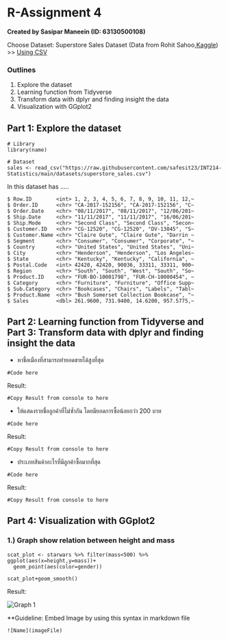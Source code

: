 # R-Assignment 4

**Created by Sasipar Maneein (ID: 63130500108)**

Choose Dataset:
Superstore Sales Dataset (Data from Rohit Sahoo,[Kaggle](https://www.kaggle.com/rohitsahoo/sales-forecasting)) >> [Using CSV](https://raw.githubusercontent.com/safesit23/INT214-Statistics/main/datasets/superstore_sales.csv)


### Outlines
1. Explore the dataset
2. Learning function from Tidyverse
3. Transform data with dplyr and finding insight the data
4. Visualization with GGplot2

## Part 1: Explore the dataset

```
# Library
library(name)

# Dataset
sales <- read_csv("https://raw.githubusercontent.com/safesit23/INT214-Statistics/main/datasets/superstore_sales.csv")
```

In this dataset has .....
```
$ Row.ID        <int> 1, 2, 3, 4, 5, 6, 7, 8, 9, 10, 11, 12,~
$ Order.ID      <chr> "CA-2017-152156", "CA-2017-152156", "C~
$ Order.Date    <chr> "08/11/2017", "08/11/2017", "12/06/201~
$ Ship.Date     <chr> "11/11/2017", "11/11/2017", "16/06/201~
$ Ship.Mode     <chr> "Second Class", "Second Class", "Secon~
$ Customer.ID   <chr> "CG-12520", "CG-12520", "DV-13045", "S~
$ Customer.Name <chr> "Claire Gute", "Claire Gute", "Darrin ~
$ Segment       <chr> "Consumer", "Consumer", "Corporate", "~
$ Country       <chr> "United States", "United States", "Uni~
$ City          <chr> "Henderson", "Henderson", "Los Angeles~
$ State         <chr> "Kentucky", "Kentucky", "California", ~
$ Postal.Code   <int> 42420, 42420, 90036, 33311, 33311, 900~
$ Region        <chr> "South", "South", "West", "South", "So~
$ Product.ID    <chr> "FUR-BO-10001798", "FUR-CH-10000454", ~
$ Category      <chr> "Furniture", "Furniture", "Office Supp~
$ Sub.Category  <chr> "Bookcases", "Chairs", "Labels", "Tabl~
$ Product.Name  <chr> "Bush Somerset Collection Bookcase", "~
$ Sales         <dbl> 261.9600, 731.9400, 14.6200, 957.5775,~

```



## Part 2: Learning function from Tidyverse and Part 3: Transform data with dplyr and finding insight the data

- หาชื่อเมืองที่สามารถทำยอดขายได้สูงที่สุด
```
#Code here
```

Result:

```
#Copy Result from console to here
```
- ให้แสดงรายชื่อลูกค้าที่ไม่ซ้ำกัน โดยมียอดการซื้อน้อยกว่า 200 บาท
```
#Code here
```

Result:

```
#Copy Result from console to here
```
- ประเภทสินค้าอะไรที่มีลูกค้าซื้อมากที่สุด
```
#Code here
```

Result:

```
#Copy Result from console to here
```

## Part 4: Visualization with GGplot2
### 1.) Graph show relation between height and mass
```
scat_plot <- starwars %>% filter(mass<500) %>% ggplot(aes(x=height,y=mass))+
  geom_point(aes(color=gender))

scat_plot+geom_smooth()
```
Result:

![Graph 1](graph1.png)

**Guideline:
Embed Image by using this syntax in markdown file
````
![Name](imageFile)
````
